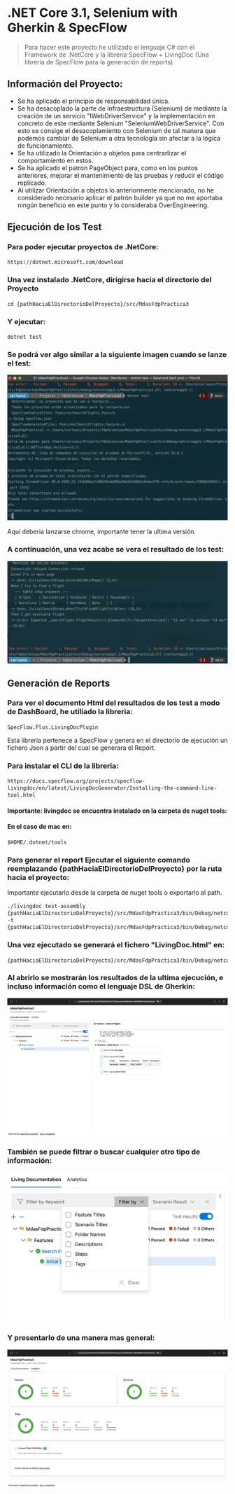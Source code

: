 # .NET Core 3.1, Selenium with Gherkin & SpecFlow 


>Para hacer este proyecto he utilizado el lenguaje C# con el Framework de .NetCore y la libreria SpecFlow + LivingDoc (Una librería de SpecFlow para la generación de reports)


## Información del Proyecto:
* Se ha aplicado el principio de responsabilidad única.
* Se ha desacoplado la parte de infraestructura (Selenium) de mediante la creación de un servicio "IWebDriverService" y la implementación en concreto de este mediante Selenium "SeleniumWebDriverService". Con esto se consige el desacoplamiento con Selenium de tal manera que podemos cambiar de Selenium a otra tecnología sin afectar a la lógica de funcionamiento.
* Se ha utilizado la Orientación a objetos para centrarlizar el comportamiento en estos.
* Se ha aplicado el patron PageObject para, como en los puntos anteriores, mejorar el mantenimiento de las pruebas y reducir el código replicado.
* Al utilizar Orientación a objetos lo anteriormente mencionado, no he considerado necesario aplicar el patrón builder ya que no me aportaba ningún beneficio en este punto y lo consideraba OverEngineering.

## Ejecución de los Test

### Para poder ejecutar proyectos de .NetCore:
```
https://dotnet.microsoft.com/download
```
### Una vez instalado .NetCore, dirigirse hacia el directorio del Proyecto
```
cd {pathHaciaElDirectorioDelProyecto}/src/MdasFdpPractica3
```

### Y ejecutar:
```
dotnet test
```

### Se podrá ver algo similar a la siguiente imagen cuando se lanze el test:

![alt text](Images/chrome-driver.png)

Aquí deberia lanzarse chrome, importante tener la ultima versión.

### A continuación, una vez acabe se vera el resultado de los test:

![alt text](Images/test-results.png)

## Generación de Reports

### Para ver el documento Html del resultados de los test a modo de DashBoard, he utiliado la libreria:

```
SpecFlow.Plus.LivingDocPlugin
```

Esta libreria pertenece a SpecFlow y genera en el directorio de ejecución un fichero Json a partir del cual se generara el Report.

### Para instalar el CLI de la libreria: 

```
https://docs.specflow.org/projects/specflow-livingdoc/en/latest/LivingDocGenerator/Installing-the-command-line-tool.html
```

#### Importante: livingdoc se encuentra instalado en la carpeta de nuget tools:
#### En el caso de mac en: 

```
$HOME/.dotnet/tools
```

### Para generar el report Ejecutar el siguiente comando reemplazando {pathHaciaElDirectorioDelProyecto} por la ruta hacia el proyecto:
Importante ejecutarlo desde la carpeta de nuget tools o exportarlo al path.

```
./livingdoc test-assembly {pathHaciaElDirectorioDelProyecto}/src/MdasFdpPractica3/bin/Debug/netcoreapp3.1/MdasFdpPractica3.dll -t {pathHaciaElDirectorioDelProyecto}/src/MdasFdpPractica3/bin/Debug/netcoreapp3.1/TestExecution.json
```

### Una vez ejecutado se generará  el fichero "LivingDoc.html" en: 

```
{pathHaciaElDirectorioDelProyecto}/src/MdasFdpPractica3/bin/Debug/netcoreapp3.1/
```

### Al abrirlo se mostrarán los resultados de la ultima ejecución, e incluso información como el lenguaje DSL de Gherkin:

![alt text](Images/feature-gherkin.png)

### También se puede filtrar o buscar cualquier otro tipo de información:

![alt text](Images/filters.png)

### Y presentarlo de una manera mas general:

![alt text](Images/dashboard.png)


